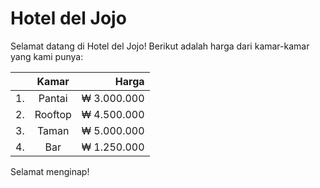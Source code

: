 # Hotel del Jojo

Selamat datang di Hotel del Jojo!
Berikut adalah harga dari kamar-kamar yang kami punya:

|    | Kamar   | Harga       |
| -- |:-------:| -----------:|
| 1. | Pantai  | ₩ 3.000.000 |
| 2. | Rooftop | ₩ 4.500.000 |
| 3. | Taman   | ₩ 5.000.000 |
| 4. | Bar     | ₩ 1.250.000 |

Selamat menginap!